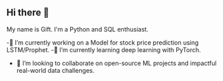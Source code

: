 ## Hi there 👋
My name is Gift. I'm a Python and SQL enthusiast.

-🔭 I’m currently working on a Model for stock price prediction using LSTM/Prophet.
-🧠 I’m currently learning deep learning with PyTorch.
- 👯 I’m looking to collaborate on open-source  ML projects and impactful real-world data challenges.

<!--
**Gi-ft/Gi-ft** is a ✨ _special_ ✨ repository because its `README.md` (this file) appears on your GitHub profile.

Here are some ideas to get you started:

- 🔭 I’m currently working on ...
- 🌱 I’m currently learning ...
- 👯 I’m looking to collaborate on ...
- 🤔 I’m looking for help with ...
- 💬 Ask me about ...
- 📫 How to reach me: ...
- 😄 Pronouns: ...
- ⚡ Fun fact: ...
-->
